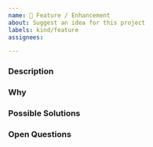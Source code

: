 ```yaml
---
name: 🚀 Feature / Enhancement
about: Suggest an idea for this project
labels: kind/feature
assignees:

---
```


### Description
<!--
What exactly are you suggesting? Is it a particular missing feature? An odd
design choice you think could be improved? This doesn't need to be a concrete,
fully-fledged proposal, but it does need to be clear - it's hard to act on
suggestions that are too vague or generic.
-->


### Why
<!--
Why is this important to you? How would you use it? We need to know what
problems it would solve in the real world and what benefits it would bring, for
both you and other potential users, so we know how we should prioritize it and
so we can see if a better solution might exist.
-->


### Possible Solutions
<!--
Optional: How might this be implemented? This is optional, but it helps us put
the size and cost of the feature into perspective. Simpler features to implement
can often be justified by just being helpful, but big, complex features could
require a massive benefit to pay for their size, scale, and complexity.
-->


### Open Questions
<!--
Optional: What things still need discussed? If there are certain details you
aren't sure about, this could help inform discussion.
-->
